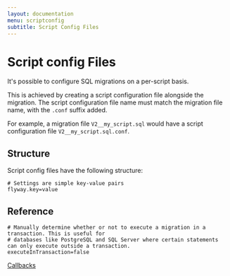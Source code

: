 ```yaml
---
layout: documentation
menu: scriptconfig
subtitle: Script Config Files
---
```

# Script config Files

It's possible to configure SQL migrations on a per-script basis.

This is achieved by creating a script configuration file alongside the migration. The script configuration file name must match
the migration file name, with the `.conf` suffix added.

For example, a migration file `V2__my_script.sql` would have a script configuration file `V2__my_script.sql.conf`.

## Structure

Script config files have the following structure:

```properties
# Settings are simple key-value pairs
flyway.key=value
```

## Reference

```properties
# Manually determine whether or not to execute a migration in a transaction. This is useful for
# databases like PostgreSQL and SQL Server where certain statements can only execute outside a transaction.
executeInTransaction=false
```

<p class="next-steps">
    <a class="btn btn-primary" href="/documentation/callbacks">Callbacks <i class="fa fa-arrow-right"></i></a>
</p>
